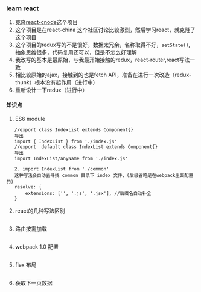 ### learn react
1. 克隆[react-cnode](https://github.com/lzxb/react-cnode)这个项目
2. 这个项目是在react-china 这个社区讨论比较激烈，然后学习react，就克隆了这个项目
3. 这个项目的redux写的不是很好，数据太冗余，名称取得不好，`setState()`,
抽象思维很多，代码复用还可以，但是不怎么好理解
4. 我改写的基本是最原始，与我最开始接触的redux，react-router,react写法一致
5. 相比较原始的ajax，接触到的也是fetch API，准备在进行一次改造（redux-thunk）根本没有起作用（进行中）
6. 重新设计一下redux（进行中）



#### 知识点

1. ES6 module 

```export与export default
   //export class IndexList extends Component{}
   导出
   import { IndexList } from './index.js'
   //export  default class IndexList extends Component{}
   导出
   import IndexList/anyName from './index.js'

   2. import IndexList from './common'
   这种写法会自动去寻找 common 目录下 index 文件，(后缀省略是在webpack里面配置的)
   resolve: {
       extensions: ['', '.js', '.jsx'], //后缀名自动补全
   }
```

2. react的几种写法区别

```

```

3. 路由按需加载

```
```

4. webpack 1.0 配置

```
```

5. flex 布局

```
```

6. 获取下一页数据

```
```
 
